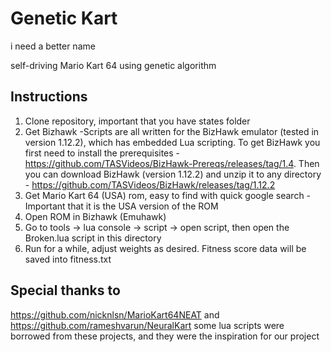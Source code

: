 Genetic Kart
==========
i need a better name

self-driving Mario Kart 64 using genetic algorithm

Instructions
------------
1. Clone repository, important that you have states folder
2. Get Bizhawk
    -Scripts are all written for the BizHawk emulator (tested in version 1.12.2), which has embedded Lua scripting. To get BizHawk you first need to install the prerequisites - https://github.com/TASVideos/BizHawk-Prereqs/releases/tag/1.4. Then you can download BizHawk (version 1.12.2) and unzip it to any directory - https://github.com/TASVideos/BizHawk/releases/tag/1.12.2
3. Get Mario Kart 64 (USA) rom, easy to find with quick google search
    -Important that it is the USA version of the ROM
4. Open ROM in Bizhawk (Emuhawk)
5. Go to tools -> lua console -> script -> open script, then open the Broken.lua script in this directory
6. Run for a while, adjust weights as desired. Fitness score data will be saved into fitness.txt

Special thanks to
----------------
https://github.com/nicknlsn/MarioKart64NEAT
and 
https://github.com/rameshvarun/NeuralKart
some lua scripts were borrowed from these projects, and they were the inspiration for our project
